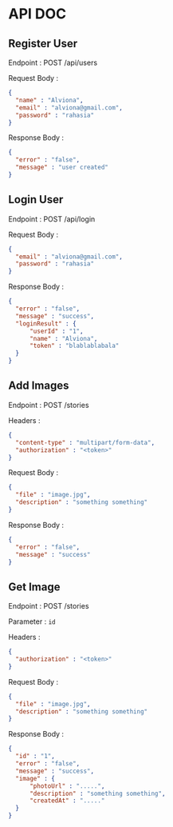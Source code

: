 # API DOC

## Register User

Endpoint : POST /api/users

Request Body :

```json
{
  "name" : "Alviona",
  "email" : "alviona@gmail.com",
  "password" : "rahasia"
}
```

Response Body :

```json
{
  "error" : "false",
  "message" : "user created" 
}
```


## Login User

Endpoint : POST /api/login

Request Body :

```json
{
  "email" : "alviona@gmail.com",
  "password" : "rahasia"
}
```

Response Body :

```json
{
  "error" : "false",
  "message" : "success",
  "loginResult" : {
      "userId" : "1",
      "name" : "Alviona",
      "token" : "blablablabala"
  }
}
```

## Add Images

Endpoint : POST /stories

Headers :
```json
{
  "content-type" : "multipart/form-data",
  "authorization" : "<token>"
}
```


Request Body :

```json
{
  "file" : "image.jpg",
  "description" : "something something"
}
```

Response Body :

```json
{
  "error" : "false",
  "message" : "success"
}
```

## Get Image

Endpoint : POST /stories

Parameter : `id`

Headers :
```json
{
  "authorization" : "<token>"
}
```


Request Body :

```json
{
  "file" : "image.jpg",
  "description" : "something something"
}
```

Response Body :

```json
{
  "id" : "1",
  "error" : "false",
  "message" : "success",
  "image" : {
      "photoUrl" : ".....",
      "description" : "something something",
      "createdAt" : "....."
  }
}
```
